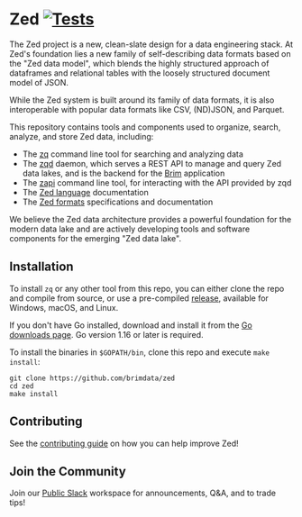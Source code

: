 # Zed [![Tests][tests-img]][tests]

The Zed project is a new, clean-slate design for a data engineering stack.
At Zed's foundation lies a new family of self-describing
data formats based on the "Zed data model", which blends the highly structured
approach of dataframes and relational tables with the loosely structured
document model of JSON.

While the Zed system is built around its family of data formats, it is also
interoperable with popular data formats like CSV, (ND)JSON, and Parquet.

This repository contains tools and components used to organize, search, analyze,
and store Zed data, including:

* The [zq](cmd/zq/README.md) command line tool for searching and analyzing data
* The [zqd](ppl/cmd/zqd/README.md) daemon, which serves a REST API to manage
 and query Zed data lakes, and is the backend for the [Brim](https://github.com/brimdata/brim)
 application
* The [zapi](cmd/zapi/README.md) command line tool, for interacting with the
API provided by zqd
* The [Zed language](docs/language/README.md) documentation
* The [Zed formats](docs/formats/README.md) specifications and documentation

We believe the Zed data architecture provides a powerful foundation for the
modern data lake and are actively developing tools and software components
for the emerging "Zed data lake".

## Installation

To install `zq` or any other tool from this repo, you can either clone the repo
 and compile from source, or use a pre-compiled
 [release](https://github.com/brimdata/zed/releases), available for Windows, macOS, and Linux.

If you don't have Go installed, download and install it from the
[Go downloads page](https://golang.org/dl/). Go version 1.16 or later is
required.

To install the binaries in `$GOPATH/bin`, clone this repo and
execute `make install`:

```
git clone https://github.com/brimdata/zed
cd zed
make install
```

## Contributing

See the [contributing guide](CONTRIBUTING.md) on how you can help improve Zed!

## Join the Community

Join our [Public Slack](https://www.brimsecurity.com/join-slack/) workspace for announcements, Q&A, and to trade tips!

[tests-img]: https://github.com/brimdata/zed/workflows/Tests/badge.svg
[tests]: https://github.com/brimdata/zed/actions?query=workflow%3ATests

